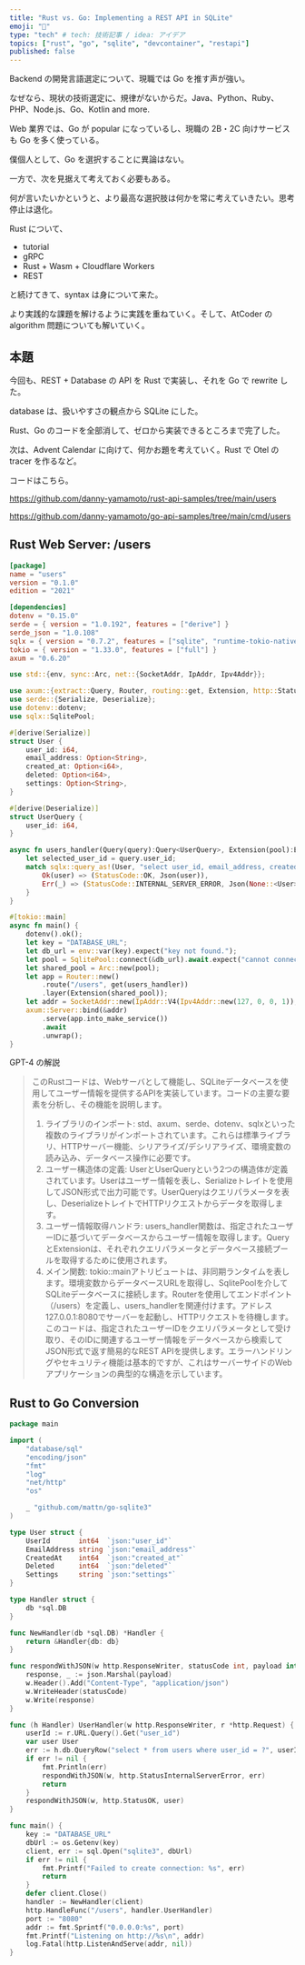 ```yaml
---
title: "Rust vs. Go: Implementing a REST API in SQLite"
emoji: "🍣"
type: "tech" # tech: 技術記事 / idea: アイデア
topics: ["rust", "go", "sqlite", "devcontainer", "restapi"]
published: false
---
```

Backend の開発言語選定について、現職では Go を推す声が強い。

なぜなら、現状の技術選定に、規律がないからだ。Java、Python、Ruby、PHP、Node.js、Go、Kotlin and more.

Web 業界では、Go が popular になっているし、現職の 2B・2C 向けサービスも Go を多く使っている。

僕個人として、Go を選択することに異論はない。

一方で、次を見据えて考えておく必要もある。

何が言いたいかというと、より最高な選択肢は何かを常に考えていきたい。思考停止は退化。

Rust について、
- tutorial
- gRPC
- Rust + Wasm + Cloudflare Workers
- REST

と続けてきて、syntax は身について来た。

より実践的な課題を解けるように実践を重ねていく。そして、AtCoder の algorithm 問題についても解いていく。

## 本題
今回も、REST + Database の API を Rust で実装し、それを Go で rewrite した。

database は、扱いやすさの観点から SQLite にした。

Rust、Go のコードを全部消して、ゼロから実装できるところまで完了した。

次は、Advent Calendar に向けて、何かお題を考えていく。Rust で Otel の tracer を作るなど。


コードはこちら。

https://github.com/danny-yamamoto/rust-api-samples/tree/main/users

https://github.com/danny-yamamoto/go-api-samples/tree/main/cmd/users

## Rust Web Server: /users
```toml:Cargo.toml
[package]
name = "users"
version = "0.1.0"
edition = "2021"

[dependencies]
dotenv = "0.15.0"
serde = { version = "1.0.192", features = ["derive"] }
serde_json = "1.0.108"
sqlx = { version = "0.7.2", features = ["sqlite", "runtime-tokio-native-tls", "chrono", "runtime-tokio", "macros"] }
tokio = { version = "1.33.0", features = ["full"] }
axum = "0.6.20"
```

```rust:main.rs
use std::{env, sync::Arc, net::{SocketAddr, IpAddr, Ipv4Addr}};

use axum::{extract::Query, Router, routing::get, Extension, http::StatusCode, Json, response::IntoResponse};
use serde::{Serialize, Deserialize};
use dotenv::dotenv;
use sqlx::SqlitePool;

#[derive(Serialize)]
struct User {
    user_id: i64,
    email_address: Option<String>,
    created_at: Option<i64>,
    deleted: Option<i64>,
    settings: Option<String>,
}

#[derive(Deserialize)]
struct UserQuery {
    user_id: i64,
}

async fn users_handler(Query(query):Query<UserQuery>, Extension(pool):Extension<Arc<SqlitePool>>) -> impl IntoResponse {
    let selected_user_id = query.user_id;
    match sqlx::query_as!(User, "select user_id, email_address, created_at, deleted, settings from users where user_id = ?", selected_user_id).fetch_optional(&*pool).await {
        Ok(user) => (StatusCode::OK, Json(user)),
        Err(_) => (StatusCode::INTERNAL_SERVER_ERROR, Json(None::<User>)),
    }
}

#[tokio::main]
async fn main() {
    dotenv().ok();
    let key = "DATABASE_URL";
    let db_url = env::var(key).expect("key not found.");
    let pool = SqlitePool::connect(&db_url).await.expect("cannot connect.");
    let shared_pool = Arc::new(pool);
    let app = Router::new()
        .route("/users", get(users_handler))
        .layer(Extension(shared_pool));
    let addr = SocketAddr::new(IpAddr::V4(Ipv4Addr::new(127, 0, 0, 1)), 8080);
    axum::Server::bind(&addr)
        .serve(app.into_make_service())
        .await
        .unwrap();
}
```

GPT-4 の解説
> このRustコードは、Webサーバとして機能し、SQLiteデータベースを使用してユーザー情報を提供するAPIを実装しています。コードの主要な要素を分析し、その機能を説明します。
>
> 1. ライブラリのインポート:
> std、axum、serde、dotenv、sqlxといった複数のライブラリがインポートされています。これらは標準ライブラリ、HTTPサーバー機能、シリアライズ/デシリアライズ、環境変数の読み込み、データベース操作に必要です。
> 1. ユーザー構造体の定義:
> UserとUserQueryという2つの構造体が定義されています。Userはユーザー情報を表し、Serializeトレイトを使用してJSON形式で出力可能です。UserQueryはクエリパラメータを表し、DeserializeトレイトでHTTPリクエストからデータを取得します。
> 1. ユーザー情報取得ハンドラ:
> users_handler関数は、指定されたユーザーIDに基づいてデータベースからユーザー情報を取得します。QueryとExtensionは、それぞれクエリパラメータとデータベース接続プールを取得するために使用されます。
> 1. メイン関数:
> tokio::mainアトリビュートは、非同期ランタイムを表します。環境変数からデータベースURLを取得し、SqlitePoolを介してSQLiteデータベースに接続します。Routerを使用してエンドポイント（/users）を定義し、users_handlerを関連付けます。アドレス127.0.0.1:8080でサーバーを起動し、HTTPリクエストを待機します。このコードは、指定されたユーザーIDをクエリパラメータとして受け取り、そのIDに関連するユーザー情報をデータベースから検索してJSON形式で返す簡易的なREST APIを提供します。エラーハンドリングやセキュリティ機能は基本的ですが、これはサーバーサイドのWebアプリケーションの典型的な構造を示しています。

## Rust to Go Conversion
```go:main.go
package main

import (
	"database/sql"
	"encoding/json"
	"fmt"
	"log"
	"net/http"
	"os"

	_ "github.com/mattn/go-sqlite3"
)

type User struct {
	UserId       int64  `json:"user_id"`
	EmailAddress string `json:"email_address"`
	CreatedAt    int64  `json:"created_at"`
	Deleted      int64  `json:"deleted"`
	Settings     string `json:"settings"`
}

type Handler struct {
	db *sql.DB
}

func NewHandler(db *sql.DB) *Handler {
	return &Handler{db: db}
}

func respondWithJSON(w http.ResponseWriter, statusCode int, payload interface{}) {
	response, _ := json.Marshal(payload)
	w.Header().Add("Content-Type", "application/json")
	w.WriteHeader(statusCode)
	w.Write(response)
}

func (h Handler) UserHandler(w http.ResponseWriter, r *http.Request) {
	userId := r.URL.Query().Get("user_id")
	var user User
	err := h.db.QueryRow("select * from users where user_id = ?", userId).Scan(&user.UserId, &user.EmailAddress, &user.CreatedAt, &user.Deleted, &user.Settings)
	if err != nil {
		fmt.Println(err)
		respondWithJSON(w, http.StatusInternalServerError, err)
		return
	}
	respondWithJSON(w, http.StatusOK, user)
}

func main() {
	key := "DATABASE_URL"
	dbUrl := os.Getenv(key)
	client, err := sql.Open("sqlite3", dbUrl)
	if err != nil {
		fmt.Printf("Failed to create connection: %s", err)
		return
	}
	defer client.Close()
	handler := NewHandler(client)
	http.HandleFunc("/users", handler.UserHandler)
	port := "8080"
	addr := fmt.Sprintf("0.0.0.0:%s", port)
	fmt.Printf("Listening on http://%s\n", addr)
	log.Fatal(http.ListenAndServe(addr, nil))
}
```
